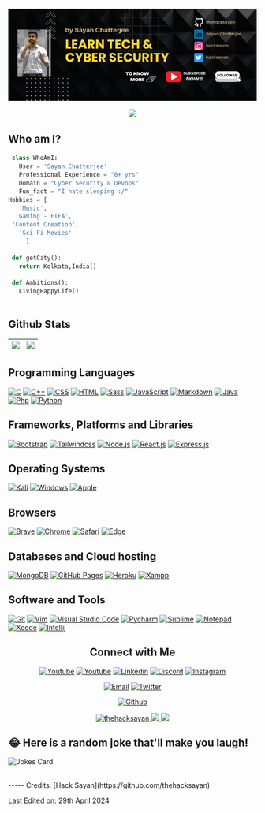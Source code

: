 
![Github Banner](https://github.com/thehacksayan/hacksayan/blob/main/assets/thehacksayan.png)

<p align="center">
  <img src="https://readme-typing-svg.herokuapp.com?color=0d8eceF&size=30&center=true&vCenter=true&width=550&height=70&lines=Hey+There,+I'm+Sayan;I+Love+Hacking;An+Open+Source+Enthusiast;Cyber+Security+Engineer;Loves+To+Build+Automation+Projects;A+Problem+Solver;">
</p>



## Who am I? 
<!-- [![Profile views](https://komarev.com/ghpvc/?username=thehacksayan&label=Profile%20views)](https://github.com/thehacksayan) -->


 ```python
  class WhoAmI:
    User = 'Sayan Chatterjee'
    Professional Experience = "8+ yrs"
    Domain = "Cyber Security & Devops"
    Fun_fact = "I hate sleeping :/"
Hobbies = [
    'Music',
   'Gaming - FIFA',
  'Content Creation',
    'Sci-Fi Movies'
      ]
  
  def getCity():
    return Kolkata,India()
  
  def Ambitions():
    LivingHappyLife()
  
 ```

 
## Github Stats

<img src="https://github-readme-stats.vercel.app/api?username=thehacksayan&&show_icons=true&count_private=true&theme=github_dark">|<img src="https://github-readme-streak-stats.herokuapp.com/?user=thehacksayan&theme=blueberry_duo"/>
|---|---|
<!-- <p align="center"><img src="https://github-readme-stats.vercel.app/api/top-langs/?username=thehacksayan&layout=compact&theme=github_dark"/></p> -->
<!-- <img align="right" height="200px" width="500px" src="https://i.imgur.com/g0fixOT.jpg"> -->
<!-- <a href="#"><img alt="" src=""></a> -->

## Programming Languages

<p>
    <a href="#"><img alt="C" src="https://img.shields.io/badge/C%20-%232370ED.svg?logo=c&logoColor=white"></a>
    <a href="#"><img alt="C++" src="https://img.shields.io/badge/C++%20-%2300599C.svg?logo=c%2B%2B&logoColor=white"></a>
    <a href="#"><img alt="CSS" src="https://img.shields.io/badge/CSS%20-%231572B6.svg?logo=css3&logoColor=white"></a>
    <a href="#"><img alt="HTML" src="https://img.shields.io/badge/HTML%20-%23E34F26.svg?logo=html5&logoColor=white"></a>
    <a href="#"><img alt="Sass" src="https://img.shields.io/badge/Sass-CC6699?&logo=sass&logoColor=white"></a>
    <a href="#"><img alt="JavaScript" src="https://img.shields.io/badge/JavaScript%20-%23F7DF1E.svg?logo=javascript&logoColor=black"></a>
    <a href="#"><img alt="Markdown" src="https://img.shields.io/badge/Markdown-%23000000.svg?logo=markdown&logoColor=white"></a>
    <a href="#"><img alt="Java" src="https://img.shields.io/badge/java-%23ED8B00.svg?logo=java&logoColor=blue"></a>
    <a href="#"><img alt="Php" src="https://img.shields.io/badge/php-%23777BB4.svg?logo=php&logoColor=white"></a>
    <a href="#"><img alt="Python" src="https://img.shields.io/badge/python-3670A0?logo=python&logoColor=ffdd54"></a>
</p>

## Frameworks, Platforms and Libraries
<p>
   <a href="#"><img alt="Bootstrap" src="https://img.shields.io/badge/Bootstrap-563D7C?logo=bootstrap&logoColor=white"></a>
   <a href="#"><img alt="Tailwindcss" src="https://img.shields.io/badge/tailwindcss-%2338B2AC.svg?logo=tailwindcss&logoColor=white"></a>
  <a href="#"><img alt="Node.js" src="https://img.shields.io/badge/node.js-6DA55F?logo=node.js&logoColor=white"></a>
  <a href="#"><img alt="React.js" src="https://img.shields.io/badge/react-%2320232a.svg?logo=react&logoColor=%2361DAFB"></a>
  <a href="#"><img alt="Express.js" src="https://img.shields.io/badge/express.js-%23404d59.svg?logo=express&logoColor=%2361DAFB"></a>
</p>

## Operating Systems
<p>
  <a href="#"><img alt="Kali" src="https://img.shields.io/badge/Kali_Linux-557C94?logo=kali-linux&logoColor=white"></a>
  <a href="#"><img alt="Windows" src="https://img.shields.io/badge/Windows-0078D6?logo=windows&logoColor=white"></a>
  <a href="#"><img alt="Apple" src="https://img.shields.io/badge/mac%20os-000000?logo=apple&logoColor=white"></a>
  
</p>

## Browsers
<p>
  <a href="#"><img alt="Brave" src="https://img.shields.io/badge/Brave-FB542B?logo=brave&logoColor=white"></a>
  <a href="#"><img alt="Chrome" src="https://img.shields.io/badge/Google_chrome-4285F4?logo=Google-Chrome&logoColor=white"></a>
  <a href="#"><img alt="Safari" src="https://img.shields.io/badge/Safari-FF1B2D?logo=Safari&logoColor=white"></a>
  <a href="#"><img alt="Edge" src="https://img.shields.io/badge/Microsoft_Edge-0078D7?logo=Microsoft-edge&logoColor=white"></a>
</p>

## Databases and Cloud hosting

<p>
  <a href="#"><img alt="MongoDB" src="https://img.shields.io/badge/MongoDB-%234ea94b.svg?logo=mongodb&logoColor=white"></a>
    <a href="#"><img alt="GitHub Pages" src="https://img.shields.io/badge/GitHub%20Pages-%23327FC7.svg?logo=github&logoColor=white"></a>
    <a href="#"><img alt="Heroku" src="https://img.shields.io/badge/Heroku%20-%23430098.svg?logo=heroku&logoColor=white"></a>
    <a href="#"><img alt="Xampp" src="https://img.shields.io/badge/Xampp%20-%23430098.svg?logo=xampp&logoColor=white"></a>
</p> 

## Software and Tools
<p>
  <a href="#"><img alt="Git" src="https://img.shields.io/badge/Git%20-%23F05033.svg?logo=git&logoColor=white"></a>
  <a href="#"><img alt="Vim" src="https://img.shields.io/badge/VIM-%2311AB00.svg?logo=vim&logoColor=white"></a>
  <a href="#"><img alt="Visual Studio Code" src="https://img.shields.io/badge/Visual%20Studio%20Code-0078d7.svg?logo=visual-studio-code&logoColor=white"></a>
  <a href="#"><img alt="Pycharm" src="https://img.shields.io/badge/pycharm-143?logo=pycharm&logoColor=black&color=green&labelColor=green"></a>
  <a href="#"><img alt="Sublime" src="https://img.shields.io/badge/sublime_text-%23575757.svg?logo=sublime-text&logoColor=important"></a>
  <a href="#"><img alt="Notepad" src="https://img.shields.io/badge/Notepad++-90E59A.svg?logo=notepad%2B%2B&logoColor=black"></a>
  <a href="#"><img alt="Xcode" src="https://img.shields.io/badge/Xcode-007ACC?for-the-badge&logo=xcode&logoColor=white"></a>
  <a href="#"><img alt="Intellij" src="https://img.shields.io/badge/IntelliJ&nbsp;IDEA-000000.svg?logo=intellij-idea&logoColor=white"></a>
</p>

<h2 align="center"> Connect with Me</h2>

<p align="center">
<a href="https://www.youtube.com/c/HackSayan"><img alt="Youtube" title="Hack Sayan Youtube" src="https://img.shields.io/badge/LinkedIn-0077B5?style=for-the-badge&logo=youtube&logoColor=white"></a>
<a href="https://www.youtube.com/c/HackSayan"><img alt="Youtube" title="Hack Sayan Youtube" src="https://img.shields.io/badge/Youtube-FF0000?style=for-the-badge&logo=youtube&logoColor=white"></a>
<a href="https://in.linkedin.com/in/hacksayan"><img alt="Linkedin" title="Sayan Chatterjee Linkedin" src="https://img.shields.io/badge/LinkedIn-0077B5?style=for-the-badge&logo=linkedin&logoColor=white"></a>
<a href="https://discord.gg/tgMZcnjrvy"><img alt="Discord" title="Sayan Chatterjee Discord Family" src="https://img.shields.io/badge/Discord-7289DA?style=for-the-badge&logo=discord&logoColor=white"></a>
<a href="https://instagram.com/hacksayan"><img alt="Instagram" title="Sayan Chatterjee Instagram" src="https://img.shields.io/badge/Instagram-E4405F?style=for-the-badge&logo=instagram&logoColor=white"></a>
 </p>
 <p align="center">
  <a href="mailto:info@hacksayan.com"><img alt="Email" title="Mail Hacksayan" src="https://img.shields.io/badge/Gmail-D14836?style=for-the-badge&logo=gmail&logoColor=white"></a>
<a href="http://twitter.com/hacksayan"><img alt="Twitter" title="Sayan Chatterjee Twitter" src="https://img.shields.io/badge/Twitter-1DA1F2?style=for-the-badge&logo=twitter&logoColor=white"></a>
</p>
<p align="center">
 <a href="https://github.com/thehacksayan"><img alt="Github" title="Sayan Chatterjee Github" src="https://img.shields.io/badge/github-%23121011.svg?style=for-the-badge&logo=github&logoColor=white"></a>
</p>

<p align="center">
    <a href="https://github.com/">
        <img src="https://komarev.com/ghpvc/?username=thehacksayan" alt="thehacksayan" />
    </a>
    <a href="https://github.com/thehacksayan">
        <img height="20" src="https://img.shields.io/github/followers/thehacksayan?label=follow&logo=github" />
  </a>
   <a href="https://github.com/thehacksayan">
        <img height="20" src="https://img.shields.io/github/stars/thehacksayan?label=stars&logo=github" />
  </a>
</p>

## 😂 Here is a random joke that'll make you laugh!
![Jokes Card](https://readme-jokes.vercel.app/api)

<br>
-----
Credits: [Hack Sayan](https://github.com/thehacksayan)

Last Edited on: 29th April 2024